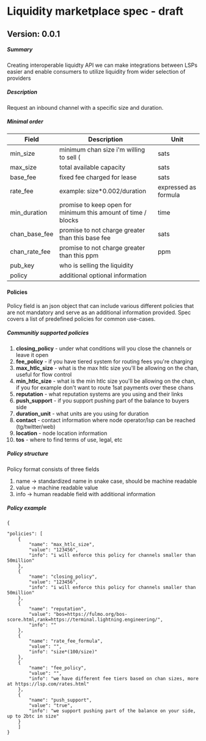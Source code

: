 # Liquidity marketplace spec - draft 


## Version: 0.0.1

##### Summary

Creating interoperable liquidty API we can make integrations between LSPs easier and enable consumers to utilize liquidity from wider selection of providers 

##### Description

Request an inbound channel with a specific size and duration.

##### Minimal order 


| Field  |  Description |   Unit |
|---|---|---|
|  min_size  | minimum chan size i'm willing to sell (  | sats |
|  max_size  |  total available capacity  | sats 
|  base_fee |  fixed fee charged for lease  |  sats
|  rate_fee |  example: size*0.002/duration | expressed as formula 
| min_duration   |  promise to keep open for minimum this amount of time / blocks | time
| chan_base_fee   |  promise to not charge greater than this base fee   | sats
| chan_rate_fee   |  promise to not charge greater than this ppm  | ppm
|  pub_key  |  who is selling the liquidity   | 
|  policy  |  additional optional information  | 



#### Policies
Policy field is an  json object that can include various different policies that are not mandatory and serve as an additional information provided. Spec covers a list of predefined policies for common use-cases. 

##### Communitiy supported policies
1. **closing_policy** - under what conditions will you close the channels or leave it open 
2. **fee_policy** - if you have tiered system for routing fees you're charging 
3. **max_htlc_size**  - what is the max htlc size you'll be allowing on the chan, useful for flow control
4. **min_htlc_size**  - what is the min htlc size you'll be allowing on the chan, if you for example don't want to route 1sat payments over these chans
5. **reputation** - what reputation systems are you using and their links 
6. **push_support** - if you support pushing part of the balance to buyers side 
7. **duration_unit** - what units are you using for duration 
8. **contact** - contact information where node operator/lsp can be reached (tg/twitter/web)
9. **location** - node location information
10. **tos** - where to find terms of use, legal, etc 


##### Policy structure
Policy format consists of three fields 
1. name -> standardized name in snake case, should be machine readable
2. value ->  machine readable value 
3. info -> human readable field with additional information


##### Policy example
```
{

"policies": [ 
	{
		"name": "max_htlc_size",
		"value": "123456", 
		"info": "i will enforce this policy for channels smaller than 50million" 
	},
	{
		"name": "closing_policy", 
		"value": "123456", 
		"info": "i will enforce this policy for channels smaller than 50million" 
	},
	{
		"name": "reputation", 
		"value": "bos=https://fulmo.org/bos-score.html,rank=https://terminal.lightning.engineering/", 
		"info": "" 
	},
	{
		"name": "rate_fee_formula", 
		"value": "", 
		"info": "size*(100/size)" 
	},		
	{
		"name": "fee_policy", 
		"value": "",
		"info": "we have different fee tiers based on chan sizes, more at https://lsp.com/rates.html" 
	},
	{
		"name": "push_support",
		"value": "true",
		"info": "we support pushing part of the balance on your side, up to 2btc in size"
	}
	]
}
```
